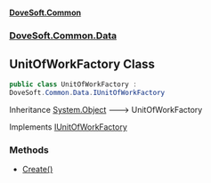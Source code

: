 #### [DoveSoft.Common](./index.md 'index')
### [DoveSoft.Common.Data](./DoveSoft-Common-Data.md 'DoveSoft.Common.Data')
## UnitOfWorkFactory Class
  
```csharp
public class UnitOfWorkFactory :
DoveSoft.Common.Data.IUnitOfWorkFactory
```
Inheritance [System.Object](https://docs.microsoft.com/en-us/dotnet/api/System.Object 'System.Object') &#129106; UnitOfWorkFactory  

Implements [IUnitOfWorkFactory](./DoveSoft-Common-Data-IUnitOfWorkFactory.md 'DoveSoft.Common.Data.IUnitOfWorkFactory')  
### Methods
- [Create()](./DoveSoft-Common-Data-UnitOfWorkFactory-Create().md 'DoveSoft.Common.Data.UnitOfWorkFactory.Create()')
